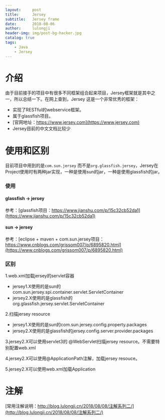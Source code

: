 ```yaml
---
layout:     post
title:      Jersey
subtitle:   Jersey frame
date:       2018-08-06
author:     lulongji
header-img: img/post-bg-hacker.jpg
catalog: true
tags:
    - Java
    - Jersey
---
```


# 介绍
由于目前接手的项目中有很多不同框架组合起来项目，Jersey框架就是其中之一，所以总结一下。在网上查到，Jersey 这是一个非常优秀的框架：

- 实现了RESTful的webservice框架。
- 属于glassfish项目。
- [官网地址：https://www.jersey.com](https://www.jersey.com)
- Jersey目前的中文文档比较少

# 使用和区别

目前项目中用到的是```com.sun.jersey```  而不是```org.glassfish.jersey```，Jersey在Project使用时有两种jar实现，一种是使用sun的jar，一种是使用glassfish的jar。

### 使用

#### glassfish -> jersey

参考：[glassfish项目：https://www.jianshu.com/p/15c32cb52da1](https://www.jianshu.com/p/15c32cb52da1)

#### sun -> jersey
参考：[eclipse + maven + com.sun.jersey项目：https://www.cnblogs.com/grissom007/p/6895820.html](https://www.cnblogs.com/grissom007/p/6895820.html)


### 区别

1.web.xml加载jersey的servlet容器
- jersey1.X使用的是sun的com.sun.jersey.spi.container.servlet.ServletContainer
- jersey2.X使用的是glassfish的org.glassfish.jersey.servlet.ServletContainer

2.扫描jersey resource
- jersey1.X使用的是sun的com.sun.jersey.config.property.packages
- jersey2.X使用的是glassfish的jersey.config.server.provider.packages

3.jersey2.X可以使用servlet3的 @WebServlet扫描jersey resource。不需要特别配置web.xml

4.jersey2.X可以使用@ApplicationPath注解，加载jersey resouce。

5.jersey2.X可以使用web.xml加载Application


# 注解

[常用注解说明：http://blog.lulongji.cn/2018/08/08/注解系列二/](http://blog.lulongji.cn/2018/08/08/注解系列二/)


